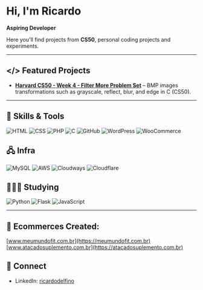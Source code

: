 # Hi, I'm Ricardo

**Aspiring Developer**

Here you'll find projects from **CS50**, personal coding projects and experiments.

---

## </> Featured Projects

- **[Harvard CS50 - Week 4 - Filter More Problem Set](https://github.com/ricardodelfino/harvard-cs50-2025/tree/main/week4-memory/filter-more)** – BMP images transformations such as grayscale, reflect, blur, and edge in C (CS50).  

---

## 🔧 Skills & Tools
![HTML](https://img.shields.io/badge/-HTML-E34F26?style=flat-square&logo=html5&logoColor=white) 
![CSS](https://img.shields.io/badge/-CSS-1572B6?style=flat-square&logo=css3&logoColor=white) 
![PHP](https://img.shields.io/badge/-PHP-777BB4?style=flat-square&logo=php&logoColor=white) 
![C](https://img.shields.io/badge/-C-A8B9CC?style=flat-square&logo=c&logoColor=white) 
![GitHub](https://img.shields.io/badge/-GitHub-181717?style=flat-square&logo=github&logoColor=white) 
![WordPress](https://img.shields.io/badge/-WordPress-21759B?style=flat-square&logo=wordpress&logoColor=white) 
![WooCommerce](https://img.shields.io/badge/-WooCommerce-96588A?style=flat-square&logo=woocommerce&logoColor=white)

## 🖧 Infra
![MySQL](https://img.shields.io/badge/-MySQL-4479A1?style=flat-square&logo=mysql&logoColor=white) 
![AWS](https://img.shields.io/badge/-AWS-FF9900?style=flat-square&logo=amazon-aws&logoColor=white) 
![Cloudways](https://img.shields.io/badge/-Cloudways-0679BB?style=flat-square&logo=cloudways&logoColor=white) 
![Cloudflare](https://img.shields.io/badge/-Cloudflare-F38020?style=flat-square&logo=cloudflare&logoColor=white)

## 👩🏻‍💻 Studying
![Python](https://img.shields.io/badge/-Python-3776AB?style=flat-square&logo=python&logoColor=white) 
![Flask](https://img.shields.io/badge/-Flask-000000?style=flat-square&logo=flask&logoColor=white) 
![JavaScript](https://img.shields.io/badge/-JavaScript-F7DF1E?style=flat-square&logo=javascript&logoColor=black)

---

## 🛒 Ecommerces Created:
[www.meumundofit.com.br](https://meumundofit.com.br)  
[www.atacadosuplemento.com.br](https://atacadosuplemento.com.br)

## 🔗 Connect
- LinkedIn: [ricardodelfino](https://www.linkedin.com/in/ricardodelfino)  

